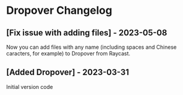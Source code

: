 # Dropover Changelog

## [Fix issue with adding files] - 2023-05-08

Now you can add files with any name (including spaces and Chinese caracters, for example) to Dropover from Raycast.

## [Added Dropover] - 2023-03-31

Initial version code
